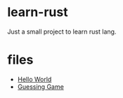 # learn-rust

Just a small project to learn rust lang.

# files

- [Hello World](hello-world.rs)
- [Guessing Game](guessing-game.rs)

